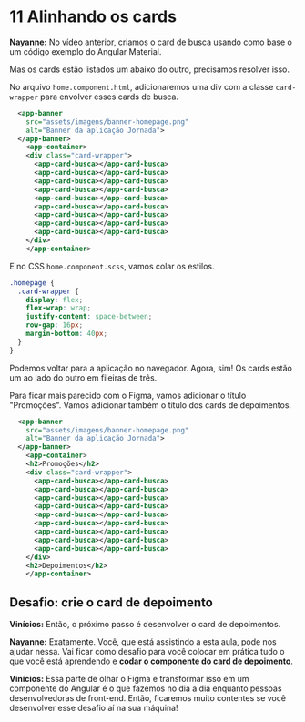 # 11 Alinhando os cards

**Nayanne:** No vídeo anterior, criamos o card de busca usando como base o um código exemplo do Angular Material.

Mas os cards estão listados um abaixo do outro, precisamos resolver isso.

No arquivo `home.component.html`, adicionaremos uma div com a classe `card-wrapper` para envolver esses cards de busca.

```xml
  <app-banner
    src="assets/imagens/banner-homepage.png"
    alt="Banner da aplicação Jornada">
  </app-banner> 
    <app-container>
    <div class="card-wrapper">
      <app-card-busca></app-card-busca>
      <app-card-busca></app-card-busca>
      <app-card-busca></app-card-busca>
      <app-card-busca></app-card-busca>
      <app-card-busca></app-card-busca>
      <app-card-busca></app-card-busca>
      <app-card-busca></app-card-busca>
      <app-card-busca></app-card-busca>
      <app-card-busca></app-card-busca>
    </div>
    </app-container> 
```

E no CSS `home.component.scss`, vamos colar os estilos.

```css
.homepage {
  .card-wrapper {
    display: flex;
    flex-wrap: wrap;
    justify-content: space-between;
    row-gap: 16px;
    margin-bottom: 40px;
  }
}
```

Podemos voltar para a aplicação no navegador. Agora, sim! Os cards estão um ao lado do outro em fileiras de três.

Para ficar mais parecido com o Figma, vamos adicionar o título "Promoções". Vamos adicionar também o título dos cards de depoimentos.

```xml
  <app-banner
    src="assets/imagens/banner-homepage.png"
    alt="Banner da aplicação Jornada">
  </app-banner> 
    <app-container>
    <h2>Promoções</h2>
    <div class="card-wrapper">
      <app-card-busca></app-card-busca>
      <app-card-busca></app-card-busca>
      <app-card-busca></app-card-busca>
      <app-card-busca></app-card-busca>
      <app-card-busca></app-card-busca>
      <app-card-busca></app-card-busca>
      <app-card-busca></app-card-busca>
      <app-card-busca></app-card-busca>
      <app-card-busca></app-card-busca>
    </div>
    <h2>Depoimentos</h2>
    </app-container> 
```

## Desafio: crie o card de depoimento

**Vinícios:** Então, o próximo passo é desenvolver o card de depoimentos.

**Nayanne:** Exatamente. Você, que está assistindo a esta aula, pode nos ajudar nessa. Vai ficar como desafio para você colocar em prática tudo o que você está aprendendo e **codar o componente do card de depoimento**.

**Vinícios:** Essa parte de olhar o Figma e transformar isso em um componente do Angular é o que fazemos no dia a dia enquanto pessoas desenvolvedoras de front-end. Então, ficaremos muito contentes se você desenvolver esse desafio aí na sua máquina!